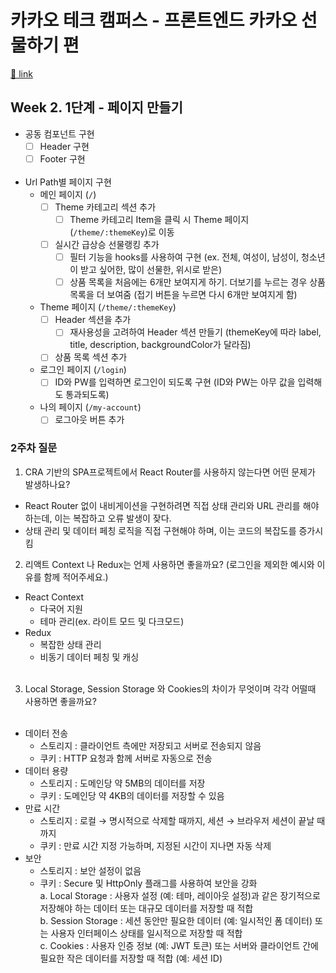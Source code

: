 # 카카오 테크 캠퍼스 - 프론트엔드 카카오 선물하기 편

[🔗 link](https://edu.nextstep.camp/s/hazAC9xa)

## Week 2. 1단계 - 페이지 만들기

- 공동 컴포넌트 구현<br/>
  - [ ] Header 구현<br/>
  - [ ] Footer 구현<br/>
        <br/>
- Url Path별 페이지 구현<br/>
  - 메인 페이지 (`/`)<br/>
    - [ ] Theme 카테고리 섹션 추가<br/>
      - [ ] Theme 카테고리 Item을 클릭 시 Theme 페이지(`/theme/:themeKey`)로 이동<br/>
    - [ ] 실시간 급상승 선물랭킹 추가<br/>
      - [ ] 필터 기능을 hooks를 사용하여 구현 (ex. 전체, 여성이, 남성이, 청소년이 받고 싶어한, 많이 선물한, 위시로 받은)<br/>
      - [ ] 상품 목록을 처음에는 6개만 보여지게 하기. 더보기를 누르는 경우 상품 목록을 더 보여줌 (접기 버튼을 누르면 다시 6개만 보여지게 함)<br/>
  - Theme 페이지 (`/theme/:themeKey`)<br/>
    - [ ] Header 섹션을 추가<br/>
      - [ ] 재사용성을 고려하여 Header 섹션 만들기 (themeKey에 따라 label, title, description, backgroundColor가 달라짐)<br/>
    - [ ] 상품 목록 섹션 추가<br/>
  - 로그인 페이지 (`/login`)<br/>
    - [ ] ID와 PW를 입력하면 로그인이 되도록 구현 (ID와 PW는 아무 값을 입력해도 통과되도록)<br/>
  - 나의 페이지 (`/my-account`)<br/>
    - [ ] 로그아웃 버튼 추가

### 2주차 질문

1. CRA 기반의 SPA프로젝트에서 React Router를 사용하지 않는다면 어떤 문제가 발생하나요?<br/>

- React Router 없이 내비게이션을 구현하려면 직접 상태 관리와 URL 관리를 해야하는데, 이는 복잡하고 오류 발생이 잦다.<br/>
- 상태 관리 및 데이터 페칭 로직을 직접 구현해야 하며, 이는 코드의 복잡도를 증가시킴<br/>

2. 리액트 Context 나 Redux는 언제 사용하면 좋을까요? (로그인을 제외한 예시와 이유를 함께 적어주세요.)<br/>

- React Context<br/>
  - 다국어 지원<br/>
  - 테마 관리(ex. 라이트 모드 및 다크모드)<br/>
- Redux<br/>
  - 복잡한 상태 관리<br/>
  - 비동기 데이터 페칭 및 캐싱<br/>
    <br/>

3. Local Storage, Session Storage 와 Cookies의 차이가 무엇이며 각각 어떨때 사용하면 좋을까요?<br/>
   <br/>

- 데이터 전송<br/>
  - 스토리지 : 클라이언트 측에만 저장되고 서버로 전송되지 않음<br/>
  - 쿠키 : HTTP 요청과 함께 서버로 자동으로 전송<br/>
- 데이터 용량<br/>
  - 스토리지 : 도메인당 약 5MB의 데이터를 저장<br/>
  - 쿠키 : 도메인당 약 4KB의 데이터를 저장할 수 있음<br/>
- 만료 시간<br/>
  - 스토리지 : 로컬 → 명시적으로 삭제할 때까지, 세션 → 브라우저 세션이 끝날 때까지<br/>
  - 쿠키 : 만료 시간 지정 가능하며, 지정된 시간이 지나면 자동 삭제<br/>
- 보안<br/>
  - 스토리지 : 보안 설정이 없음<br/>
  - 쿠키 : Secure 및 HttpOnly 플래그를 사용하여 보안을 강화<br/>
    a. Local Storage : 사용자 설정 (예: 테마, 레이아웃 설정)과 같은 장기적으로 저장해야 하는 데이터 또는 대규모 데이터를 저장할 때 적합<br/>
    b. Session Storage : 세션 동안만 필요한 데이터 (예: 일시적인 폼 데이터) 또는 사용자 인터페이스 상태를 일시적으로 저장할 때 적합<br/>
    c. Cookies : 사용자 인증 정보 (예: JWT 토큰) 또는 서버와 클라이언트 간에 필요한 작은 데이터를 저장할 때 적합 (예: 세션 ID)
